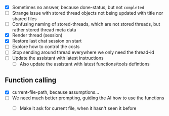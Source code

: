 * [x] Sometimes no answer, because done-status, but not `completed`
* [ ] Strange issue with stored thread objects not being updated with title nor shared files
* [ ] Confusing naming of stored-threads, which are not stored threads, but rather stored thread meta data
* [x] Render thread (session)
* [x] Restore last chat session on start
* [ ] Explore how to control the costs
* [ ] Stop sending around thread everywhere we only need the thread-id
* [ ] Update the assistant with latest instructions
  * [ ] Also update the assistant with latest functions/tools defintions
## Function calling
* [x] current-file-path, because assumptions...
* [ ] We need much better prompting, guiding the AI how to use the functions
  * [ ] Make it ask for current file, when it hasn't seen it before
  